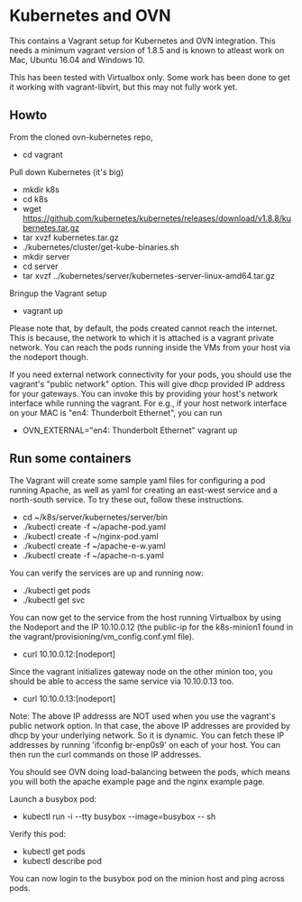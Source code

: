 Kubernetes and OVN
==================

This contains a Vagrant setup for Kubernetes and OVN integration.  This needs
a minimum vagrant version of 1.8.5 and is known to atleast work on Mac,
Ubuntu 16.04 and Windows 10.

This has been tested with Virtualbox only.  Some work has been done to get it
working with vagrant-libvirt, but this may not fully work yet.

Howto
-----

From the cloned ovn-kubernetes repo,
* cd vagrant

Pull down Kubernetes (it's big)

* mkdir k8s
* cd k8s
* wget https://github.com/kubernetes/kubernetes/releases/download/v1.8.8/kubernetes.tar.gz
* tar xvzf kubernetes.tar.gz
* ./kubernetes/cluster/get-kube-binaries.sh
* mkdir server
* cd server
* tar xvzf ../kubernetes/server/kubernetes-server-linux-amd64.tar.gz

Bringup the Vagrant setup

* vagrant up

Please note that, by default, the pods created cannot reach the internet.
This is because, the network to which it is attached is a vagrant private
network.  You can reach the pods running inside the VMs from your host via
the nodeport though.

If you need external network connectivity for your pods, you should use
the vagrant's "public network" option. This will give dhcp provided IP
address for your gateways. You can invoke this by providing your host's
network interface while running the vagrant. For e.g., if your host network
interface on your MAC is "en4: Thunderbolt Ethernet", you can run

* OVN_EXTERNAL="en4: Thunderbolt Ethernet" vagrant up

Run some containers
-------------------

The Vagrant will create some sample yaml files for configuring a pod
running Apache, as well as yaml for creating an east-west service and
a north-south service. To try these out, follow these instructions.

* cd ~/k8s/server/kubernetes/server/bin
* ./kubectl create -f ~/apache-pod.yaml
* ./kubectl create -f ~/nginx-pod.yaml
* ./kubectl create -f ~/apache-e-w.yaml
* ./kubectl create -f ~/apache-n-s.yaml

You can verify the services are up and running now:

* ./kubectl get pods
* ./kubectl get svc

You can now get to the service from the host running Virtualbox by using
the Nodeport and the IP 10.10.0.12 (the public-ip for the k8s-minion1 found in
the vagrant/provisioning/vm_config.conf.yml file).

* curl 10.10.0.12:[nodeport]

Since the vagrant initializes gateway node on the other minion too, you should
be able to access the same service via 10.10.0.13 too.

* curl 10.10.0.13:[nodeport]

Note: The above IP addresss are NOT used when you use the vagrant's public
network option. In that case, the above IP addresses are provided by dhcp
by your underlying network. So it is dynamic. You can fetch these IP
addresses by running 'ifconfig br-enp0s9' on each of your host.  You can then
run the curl commands on those IP addresses.

You should see OVN doing load-balancing between the pods, which means you will
both the apache example page and the nginx example page.

Launch a busybox pod:

* kubectl run -i --tty busybox --image=busybox -- sh

Verify this pod:

* kubectl get pods
* kubectl describe pod <busybox pod name>

You can now login to the busybox pod on the minion host and ping across pods.
